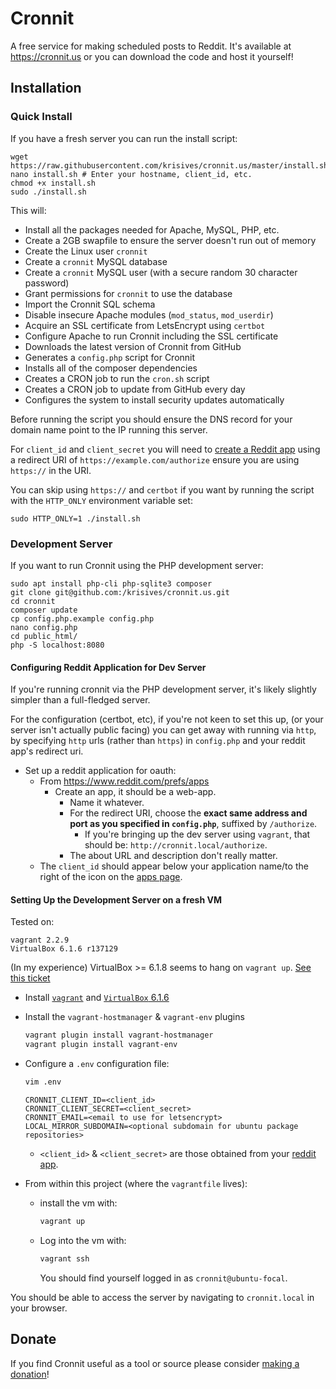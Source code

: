 
# Cronnit

A free service for making scheduled posts to Reddit. It's available at
https://cronnit.us or you can download the code and host it yourself!

## Installation

### Quick Install

If you have a fresh server you can run the install script:

    wget https://raw.githubusercontent.com/krisives/cronnit.us/master/install.sh
    nano install.sh # Enter your hostname, client_id, etc.
    chmod +x install.sh
    sudo ./install.sh

This will:

* Install all the packages needed for Apache, MySQL, PHP, etc.
* Create a 2GB swapfile to ensure the server doesn't run out of memory
* Create the Linux user `cronnit`
* Create a `cronnit` MySQL database
* Create a `cronnit` MySQL user (with a secure random 30 character password)
* Grant permissions for `cronnit` to use the database
* Import the Cronnit SQL schema
* Disable insecure Apache modules (`mod_status`, `mod_userdir`)
* Acquire an SSL certificate from LetsEncrypt using `certbot`
* Configure Apache to run Cronnit including the SSL certificate
* Downloads the latest version of Cronnit from GitHub
* Generates a `config.php` script for Cronnit
* Installs all of the composer dependencies
* Creates a CRON job to run the `cron.sh` script
* Creates a CRON job to update from GitHub every day
* Configures the system to install security updates automatically

Before running the script you should ensure the DNS record for your domain name
point to the IP running this server.

For `client_id` and `client_secret` you will need to
[create a Reddit app](https://www.reddit.com/prefs/apps) using a redirect URI
of `https://example.com/authorize` ensure you are using `https://` in the URI.

You can skip using `https://` and `certbot` if you want by running the script
with the `HTTP_ONLY` environment variable set:

    sudo HTTP_ONLY=1 ./install.sh

### Development Server

If you want to run Cronnit using the PHP development server:

    sudo apt install php-cli php-sqlite3 composer
    git clone git@github.com:/krisives/cronnit.us.git
    cd cronnit
    composer update
    cp config.php.example config.php
    nano config.php
    cd public_html/
    php -S localhost:8080

#### Configuring Reddit Application for Dev Server

If you're running cronnit via the PHP development server, it's likely
slightly simpler than a full-fledged server.

For the configuration (certbot, etc), if you're not keen to set this up,
(or your server isn't actually public facing) you can get away with running
via `http`, by specifying `http` urls (rather than `https`) in `config.php`
and your reddit app's redirect uri.

- Set up a reddit application for oauth:
  - From https://www.reddit.com/prefs/apps 
    - Create an app, it should be a web-app. 
      - Name it whatever.
      - For the redirect URI, choose the __exact same address and port as 
        you specified in `config.php`__, suffixed by `/authorize`.
        - If you're bringing up the dev server using `vagrant`, that should be:
          `http://cronnit.local/authorize`.
      - The about URL and description don't really matter.
  - The `client_id` should appear below your application name/to the right of 
    the icon on the [apps page](https://www.reddit.com/prefs/apps).

#### Setting Up the Development Server on a fresh VM

Tested on:

```
vagrant 2.2.9
VirtualBox 6.1.6 r137129
```

(In my experience) VirtualBox >= 6.1.8 seems to hang on `vagrant up`.
[See this ticket](https://www.virtualbox.org/ticket/19642#comment:6)

- Install [`vagrant`](https://www.vagrantup.com/downloads) and
[`VirtualBox` 6.1.6](https://www.virtualbox.org/wiki/Download_Old_Builds_6_1)
- Install the `vagrant-hostmanager` & `vagrant-env` plugins
  ```bash
  vagrant plugin install vagrant-hostmanager 
  vagrant plugin install vagrant-env
  ```
- Configure a `.env` configuration file:
  ```bash
  vim .env
  ```

  ```env
  CRONNIT_CLIENT_ID=<client_id>
  CRONNIT_CLIENT_SECRET=<client_secret>
  CRONNIT_EMAIL=<email to use for letsencrypt>
  LOCAL_MIRROR_SUBDOMAIN=<optional subdomain for ubuntu package repositories>
  ```
  - `<client_id>` & `<client_secret>` are those obtained from
    your [reddit app](https://www.reddit.com/prefs/apps).
- From within this project (where the `vagrantfile` lives):
  - install the vm with:
    ```bash
    vagrant up
    ```
  - Log into the vm with:
    ```bash
    vagrant ssh
    ```
    You should find yourself logged in as `cronnit@ubuntu-focal`.

You should be able to access the server by navigating to `cronnit.local` in your browser.


## Donate

If you find Cronnit useful as a tool or source please consider
[making a donation](https://cronnit.us/donate)!
